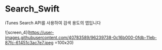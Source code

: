 # Search_Swift

iTunes Search API를 사용하여 검색 용도의 앱입니다

![screen_4](https://user-images.githubusercontent.com/40783589/96239738-0c16b000-0fdb-11eb-87fc-61451c3ac7e7.jpeg =100x20)
